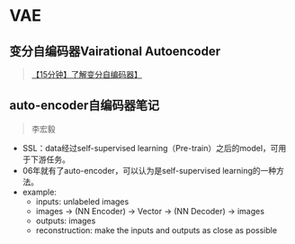 # VAE

## 变分自编码器Vairational Autoencoder

> [【15分钟】了解变分自编码器】](https://www.bilibili.com/video/BV1Ns4y1J7tK/?share_source=copy_web&vd_source=724ca2fcd803a56b1646d6d28e65b820)

## auto-encoder自编码器笔记

> 李宏毅

- SSL：data经过self-supervised learning（Pre-train）之后的model，可用于下游任务。
- 06年就有了auto-encoder，可以认为是self-supervised learning的一种方法。
- example:
  - inputs: unlabeled images
  - images -> (NN Encoder) -> Vector -> (NN Decoder) -> images
  - outputs: images
  - reconstruction: make the inputs and outputs as close as possible
